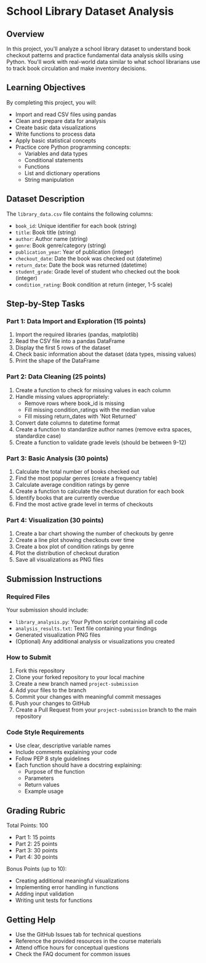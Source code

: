 # School Library Dataset Analysis

## Overview
In this project, you'll analyze a school library dataset to understand book checkout patterns and practice fundamental data analysis skills using Python. You'll work with real-world data similar to what school librarians use to track book circulation and make inventory decisions.

## Learning Objectives
By completing this project, you will:
- Import and read CSV files using pandas
- Clean and prepare data for analysis
- Create basic data visualizations
- Write functions to process data
- Apply basic statistical concepts
- Practice core Python programming concepts:
  - Variables and data types
  - Conditional statements
  - Functions
  - List and dictionary operations
  - String manipulation

## Dataset Description
The `library_data.csv` file contains the following columns:
- `book_id`: Unique identifier for each book (string)
- `title`: Book title (string)
- `author`: Author name (string)
- `genre`: Book genre/category (string)
- `publication_year`: Year of publication (integer)
- `checkout_date`: Date the book was checked out (datetime)
- `return_date`: Date the book was returned (datetime)
- `student_grade`: Grade level of student who checked out the book (integer)
- `condition_rating`: Book condition at return (integer, 1-5 scale)

## Step-by-Step Tasks

### Part 1: Data Import and Exploration (15 points)
1. Import the required libraries (pandas, matplotlib)
2. Read the CSV file into a pandas DataFrame
3. Display the first 5 rows of the dataset
4. Check basic information about the dataset (data types, missing values)
5. Print the shape of the DataFrame

### Part 2: Data Cleaning (25 points)
1. Create a function to check for missing values in each column
2. Handle missing values appropriately:
   - Remove rows where book_id is missing
   - Fill missing condition_ratings with the median value
   - Fill missing return_dates with 'Not Returned'
3. Convert date columns to datetime format
4. Create a function to standardize author names (remove extra spaces, standardize case)
5. Create a function to validate grade levels (should be between 9-12)

### Part 3: Basic Analysis (30 points)
1. Calculate the total number of books checked out
2. Find the most popular genres (create a frequency table)
3. Calculate average condition ratings by genre
4. Create a function to calculate the checkout duration for each book
5. Identify books that are currently overdue
6. Find the most active grade level in terms of checkouts

### Part 4: Visualization (30 points)
1. Create a bar chart showing the number of checkouts by genre
2. Create a line plot showing checkouts over time
3. Create a box plot of condition ratings by genre
4. Plot the distribution of checkout duration
5. Save all visualizations as PNG files

## Submission Instructions

### Required Files
Your submission should include:
- `library_analysis.py`: Your Python script containing all code
- `analysis_results.txt`: Text file containing your findings
- Generated visualization PNG files
- (Optional) Any additional analysis or visualizations you created

### How to Submit
1. Fork this repository
2. Clone your forked repository to your local machine
3. Create a new branch named `project-submission`
4. Add your files to the branch
5. Commit your changes with meaningful commit messages
6. Push your changes to GitHub
7. Create a Pull Request from your `project-submission` branch to the main repository

### Code Style Requirements
- Use clear, descriptive variable names
- Include comments explaining your code
- Follow PEP 8 style guidelines
- Each function should have a docstring explaining:
  - Purpose of the function
  - Parameters
  - Return values
  - Example usage

## Grading Rubric
Total Points: 100
- Part 1: 15 points
- Part 2: 25 points
- Part 3: 30 points
- Part 4: 30 points

Bonus Points (up to 10):
- Creating additional meaningful visualizations
- Implementing error handling in functions
- Adding input validation
- Writing unit tests for functions

## Getting Help
- Use the GitHub Issues tab for technical questions
- Reference the provided resources in the course materials
- Attend office hours for conceptual questions
- Check the FAQ document for common issues
